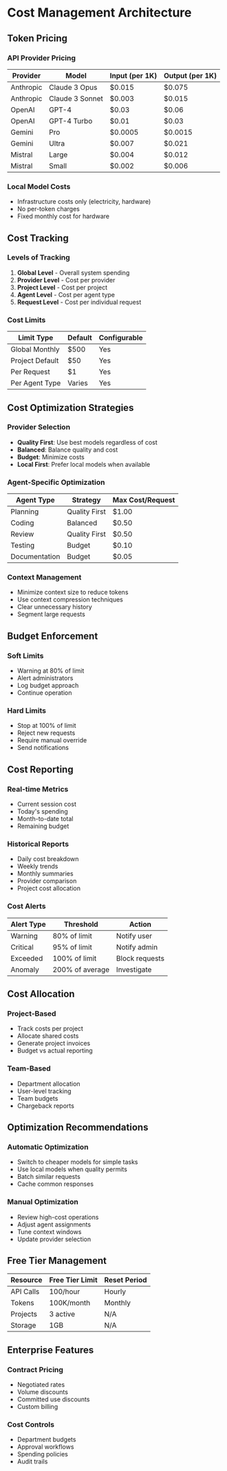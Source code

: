 # Cost Management Architecture

## Token Pricing

### API Provider Pricing

| Provider | Model | Input (per 1K) | Output (per 1K) |
|----------|-------|----------------|-----------------|
| Anthropic | Claude 3 Opus | $0.015 | $0.075 |
| Anthropic | Claude 3 Sonnet | $0.003 | $0.015 |
| OpenAI | GPT-4 | $0.03 | $0.06 |
| OpenAI | GPT-4 Turbo | $0.01 | $0.03 |
| Gemini | Pro | $0.0005 | $0.0015 |
| Gemini | Ultra | $0.007 | $0.021 |
| Mistral | Large | $0.004 | $0.012 |
| Mistral | Small | $0.002 | $0.006 |

### Local Model Costs
- Infrastructure costs only (electricity, hardware)
- No per-token charges
- Fixed monthly cost for hardware

## Cost Tracking

### Levels of Tracking
1. **Global Level** - Overall system spending
2. **Provider Level** - Cost per provider
3. **Project Level** - Cost per project
4. **Agent Level** - Cost per agent type
5. **Request Level** - Cost per individual request

### Cost Limits

| Limit Type | Default | Configurable |
|------------|---------|--------------|
| Global Monthly | $500 | Yes |
| Project Default | $50 | Yes |
| Per Request | $1 | Yes |
| Per Agent Type | Varies | Yes |

## Cost Optimization Strategies

### Provider Selection
- **Quality First**: Use best models regardless of cost
- **Balanced**: Balance quality and cost
- **Budget**: Minimize costs
- **Local First**: Prefer local models when available

### Agent-Specific Optimization

| Agent Type | Strategy | Max Cost/Request |
|------------|----------|------------------|
| Planning | Quality First | $1.00 |
| Coding | Balanced | $0.50 |
| Review | Quality First | $0.50 |
| Testing | Budget | $0.10 |
| Documentation | Budget | $0.05 |

### Context Management
- Minimize context size to reduce tokens
- Use context compression techniques
- Clear unnecessary history
- Segment large requests

## Budget Enforcement

### Soft Limits
- Warning at 80% of limit
- Alert administrators
- Log budget approach
- Continue operation

### Hard Limits
- Stop at 100% of limit
- Reject new requests
- Require manual override
- Send notifications

## Cost Reporting

### Real-time Metrics
- Current session cost
- Today's spending
- Month-to-date total
- Remaining budget

### Historical Reports
- Daily cost breakdown
- Weekly trends
- Monthly summaries
- Provider comparison
- Project cost allocation

### Cost Alerts

| Alert Type | Threshold | Action |
|------------|-----------|--------|
| Warning | 80% of limit | Notify user |
| Critical | 95% of limit | Notify admin |
| Exceeded | 100% of limit | Block requests |
| Anomaly | 200% of average | Investigate |

## Cost Allocation

### Project-Based
- Track costs per project
- Allocate shared costs
- Generate project invoices
- Budget vs actual reporting

### Team-Based
- Department allocation
- User-level tracking
- Team budgets
- Chargeback reports

## Optimization Recommendations

### Automatic Optimization
- Switch to cheaper models for simple tasks
- Use local models when quality permits
- Batch similar requests
- Cache common responses

### Manual Optimization
- Review high-cost operations
- Adjust agent assignments
- Tune context windows
- Update provider selection

## Free Tier Management

| Resource | Free Tier Limit | Reset Period |
|----------|----------------|--------------|
| API Calls | 100/hour | Hourly |
| Tokens | 100K/month | Monthly |
| Projects | 3 active | N/A |
| Storage | 1GB | N/A |

## Enterprise Features

### Contract Pricing
- Negotiated rates
- Volume discounts
- Committed use discounts
- Custom billing

### Cost Controls
- Department budgets
- Approval workflows
- Spending policies
- Audit trails